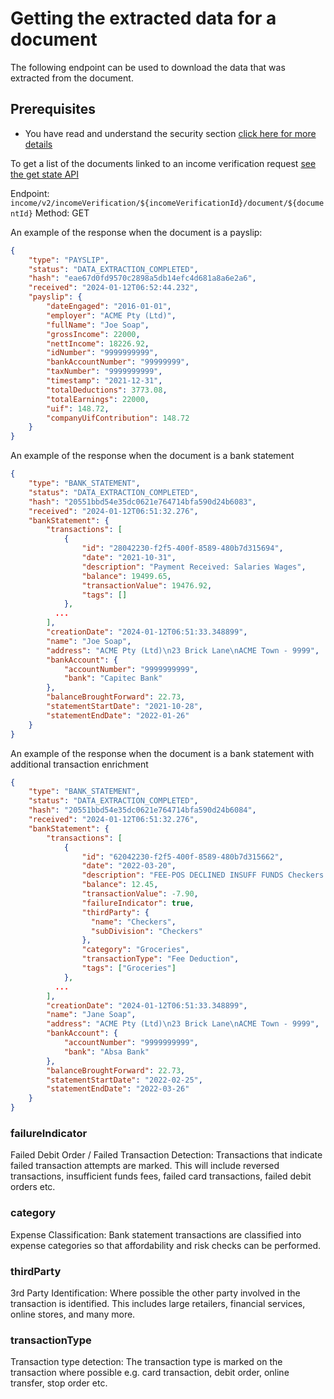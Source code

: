 # Getting the extracted data for a document

The following endpoint can be used to download the data that was extracted from the document.

## Prerequisites
* You have read and understand the security section [click here for more details](../../guides/security/CreatingJsonWebToken.md)

To get a list of the documents linked to an income verification request [see the get state API](./GetIncomeVerificationState.md)

Endpoint: ```income/v2/incomeVerification/${incomeVerificationId}/document/${documentId}```
Method: GET  

An example of the response when the document is a payslip: 
```json
{
    "type": "PAYSLIP",
    "status": "DATA_EXTRACTION_COMPLETED",
    "hash": "eae67d0fd9570c2898a5db14efc4d681a8a6e2a6",
    "received": "2024-01-12T06:52:44.232",
    "payslip": {
        "dateEngaged": "2016-01-01",
        "employer": "ACME Pty (Ltd)",
        "fullName": "Joe Soap",
        "grossIncome": 22000,
        "nettIncome": 18226.92,
        "idNumber": "9999999999",
        "bankAccountNumber": "99999999",
        "taxNumber": "9999999999",
        "timestamp": "2021-12-31",
        "totalDeductions": 3773.08,
        "totalEarnings": 22000,
        "uif": 148.72,
        "companyUifContribution": 148.72
    }
}
```

An example of the response when the document is a bank statement
```json
{
    "type": "BANK_STATEMENT",
    "status": "DATA_EXTRACTION_COMPLETED",
    "hash": "20551bbd54e35dc0621e764714bfa590d24b6083",
    "received": "2024-01-12T06:51:32.276",
    "bankStatement": {
        "transactions": [
            {
                "id": "28042230-f2f5-400f-8589-480b7d315694",
                "date": "2021-10-31",
                "description": "Payment Received: Salaries Wages",
                "balance": 19499.65,
                "transactionValue": 19476.92,
                "tags": []
            },
          ...
        ],
        "creationDate": "2024-01-12T06:51:33.348899",
        "name": "Joe Soap",
        "address": "ACME Pty (Ltd)\n23 Brick Lane\nACME Town - 9999",
        "bankAccount": {
            "accountNumber": "9999999999",
            "bank": "Capitec Bank"
        },
        "balanceBroughtForward": 22.73,
        "statementStartDate": "2021-10-28",
        "statementEndDate": "2022-01-26"
    }
}
```

An example of the response when the document is a bank statement with additional transaction enrichment
```json
{
    "type": "BANK_STATEMENT",
    "status": "DATA_EXTRACTION_COMPLETED",
    "hash": "20551bbd54e35dc0621e764714bfa590d24b6084",
    "received": "2024-01-12T06:51:32.276",
    "bankStatement": {
        "transactions": [
            {
                "id": "62042230-f2f5-400f-8589-480b7d315662",
                "date": "2022-03-20",
                "description": "FEE-POS DECLINED INSUFF FUNDS Checkers Long beach 5709",
                "balance": 12.45,
                "transactionValue": -7.90,
                "failureIndicator": true,
                "thirdParty": {
                  "name": "Checkers",
                  "subDivision": "Checkers"
                },
                "category": "Groceries",
                "transactionType": "Fee Deduction",
                "tags": ["Groceries"]
            },
          ...
        ],
        "creationDate": "2024-01-12T06:51:33.348899",
        "name": "Jane Soap",
        "address": "ACME Pty (Ltd)\n23 Brick Lane\nACME Town - 9999",
        "bankAccount": {
            "accountNumber": "9999999999",
            "bank": "Absa Bank"
        },
        "balanceBroughtForward": 22.73,
        "statementStartDate": "2022-02-25",
        "statementEndDate": "2022-03-26"
    }
}
```

### failureIndicator
Failed Debit Order / Failed Transaction Detection: 
Transactions that indicate failed transaction attempts are marked. This will include reversed transactions, insufficient funds fees, failed card transactions, failed debit orders etc.

### category
Expense Classification: 
Bank statement transactions are classified into expense categories so that affordability and risk checks can be performed.

### thirdParty
3rd Party Identification: 
Where possible the other party involved in the transaction is identified. This includes large retailers, financial services, online stores, and many more.

### transactionType
Transaction type detection: 
The transaction type is marked on the transaction where possible e.g. card transaction, debit order, online transfer, stop order etc.
